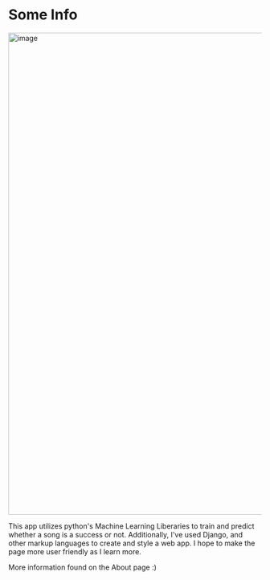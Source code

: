 # Some Info

<img width="960" alt="image" src="https://user-images.githubusercontent.com/109251004/211234580-3f1107ff-24f4-4e1a-ad13-c11bd845139c.png">

This app utilizes python's Machine Learning Liberaries to train and predict whether a song is a success or not. Additionally, I've used Django, and 
other markup languages to create and style a web app. I hope to make the page more user friendly as I learn more.
 
 More information found on the About page :) 
